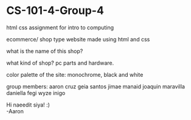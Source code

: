 # CS-101-4-Group-4
html css assignment for intro to computing

ecommerce/ shop type website made using html and css

what is the name of this shop?


what kind of shop?
pc parts and hardware.

color palette of the site:
monochrome, black and white

group members:
aaron cruz
geia santos
jimae manaid
joaquin maravilla
daniella fegi
wyze inigo

Hi naeedit siya! :)<br>-Aaron
